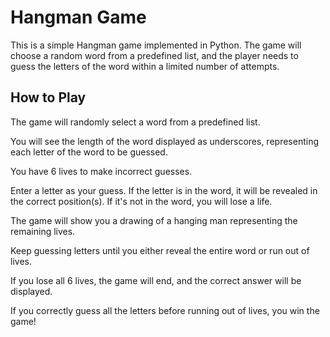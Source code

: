 # Hangman Game
This is a simple Hangman game implemented in Python. The game will choose a random word from a predefined list, and the player needs to guess the letters of the word within a limited number of attempts.

## How to Play
The game will randomly select a word from a predefined list.

You will see the length of the word displayed as underscores, representing each letter of the word to be guessed.

You have 6 lives to make incorrect guesses.

Enter a letter as your guess. If the letter is in the word, it will be revealed in the correct position(s). If it's not in the word, you will lose a life.

The game will show you a drawing of a hanging man representing the remaining lives.

Keep guessing letters until you either reveal the entire word or run out of lives.

If you lose all 6 lives, the game will end, and the correct answer will be displayed.

If you correctly guess all the letters before running out of lives, you win the game!
